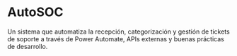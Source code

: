 # AutoSOC 
Un sistema que automatiza la recepción, categorización y gestión de tickets de soporte a través de Power Automate, APIs externas y buenas prácticas de desarrollo.
